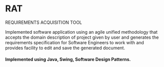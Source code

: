 # RAT
REQUIREMENTS ACQUISITION TOOL

Implemented software application using an agile unified methodology that accepts the domain description of project given by user and generates the requirements specification for Software Engineers to work with and provides facility to edit and save the generated document.

#### Implemented using Java, Swing, Software Design Patterns.
